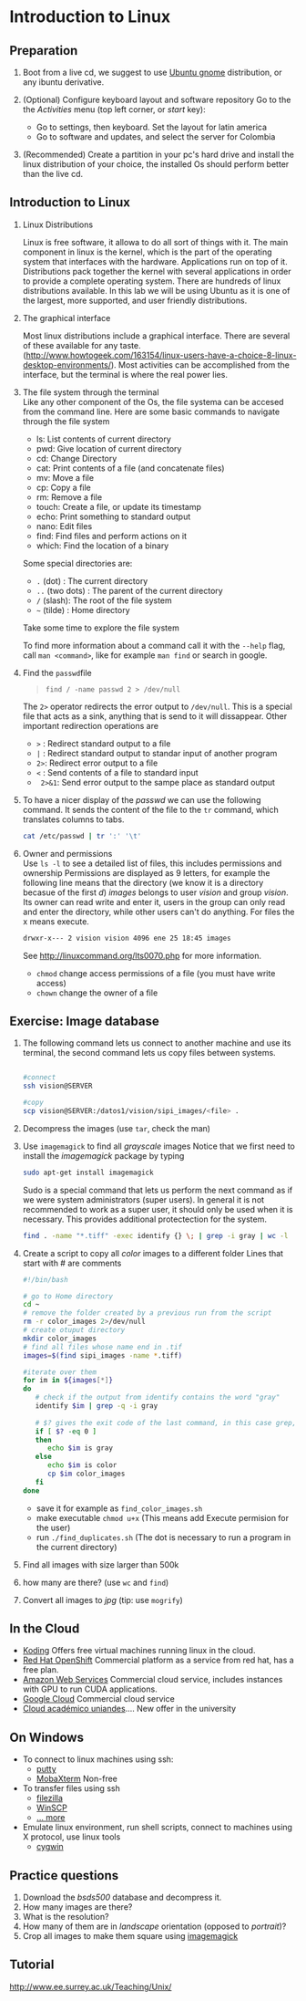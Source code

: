 # Introduction to Linux

## Preparation

1. Boot from a live cd, we suggest to use  [Ubuntu gnome](http://ubuntugnome.org/) distribution, or any ibuntu derivative.

2. (Optional) Configure keyboard layout and software repository
   Go to the the *Activities* menu (top left corner, or *start* key):
      -  Go to settings, then keyboard. Set the layout for latin america
      -  Go to software and updates, and select the server for Colombia
3. (Recommended) Create a partition in your pc's hard drive and install the linux distribution of your choice, the installed Os should perform better than the live cd.

## Introduction to Linux

1. Linux Distributions

   Linux is free software, it allowa to do all sort of things with it. The main component in linux is the kernel, which is the part of the operating system that interfaces with the hardware. Applications run on top of it. 
   Distributions pack together the kernel with several applications in order to provide a complete operating system. There are hundreds of linux distributions available. In
   this lab we will be using Ubuntu as it is one of the largest, more supported, and user friendly distributions.


2. The graphical interface

   Most linux distributions include a graphical interface. There are several of these available for any taste.
   (http://www.howtogeek.com/163154/linux-users-have-a-choice-8-linux-desktop-environments/).
   Most activities can be accomplished from the interface, but the terminal is where the real power lies.


3. The file system through the terminal   
   Like any other component of the Os, the file systema can be accesed from the command line. Here are some basic commands to navigate through the file system

   -  ls: List contents of current directory
   -  pwd: Give location of current directory
   -  cd: Change Directory
   -  cat: Print contents of a file (and concatenate files)
   -  mv: Move a file
   -  cp: Copy a file
   -  rm: Remove a file
   -  touch: Create a file, or update its timestamp
   -  echo: Print something to standard output
   -  nano: Edit files
   -  find: Find files and perform actions on it
   -  which: Find the location of a binary

   Some special directories are:
      - ``.`` (dot) : The current directory
      -  ``..`` (two dots) : The parent of the current directory
      -  ``/`` (slash): The root of the file system
      -  ``~`` (tilde) :  Home directory
      
   Take some time to explore the file system
   
   To find more information about a command call it with the ``--help`` flag, call ``man <command>``, like
   for example ``man find`` or search in google.

2. Find the ```passwd```file
   >  ``find / -name passwd 2 > /dev/null``

   The ``2>`` operator redirects the error output to ``/dev/null``. This is a special file that acts as a sink,
   anything that is send to it will dissappear. Other important redirection operations are
      -  `` > `` : Redirect standard output to a file
      -  `` | `` : Redirect standard output to standar input of another program
      -  `` 2> ``: Redirect error output to a file
      -  `` < `` : Send contents of a file to standard input
      -  `` 2>&1``: Send error output to the sampe place as standard output

3. To have a nicer display of the *passwd* we can use the following command. It sends the content of the 
   file to the ``tr`` command, which translates columns to tabs.

   ```bash
   cat /etc/passwd | tr ':' '\t'
   ```
   
4. Owner and permissions   
   Use ``ls -l`` to see a detailed list of files, this includes permissions and ownership
   Permissions are displayed as 9 letters, for example the following line means that the directory (we know it is a directory becasue of the first *d*) *images*
   belongs to user *vision* and group *vision*. Its owner can read write and enter it, users in the group can only read and enter the directory, while other users can't do anything. For files the x means execute. 
   ```bash
   drwxr-x--- 2 vision vision 4096 ene 25 18:45 images
   ```
   See http://linuxcommand.org/lts0070.php for more information.
   
   -  ``chmod`` change access permissions of a file (you must have write access)
   -  ``chown`` change the owner of a file

## Exercise: Image database

1. The following command lets us connect to another machine and use its terminal,
   the second command lets us copy files between systems.

   ```bash
   
   #connect
   ssh vision@SERVER
   
   #copy 
   scp vision@SERVER:/datos1/vision/sipi_images/<file> .
   ```
   
2.  Decompress the images (use ``tar``, check the man)
3.  Use  ``imagemagick`` to find all *grayscale* images
    Notice that we first need to install the *imagemagick* package by typing

    ```bash
    sudo apt-get install imagemagick
    ```
    
    Sudo is a special command that lets us perform the next command as if we were system administrators
    (super users). In general it is not recommended to work as a super user, it should only be used 
    when it is necessary. This provides additional protectection for the system.
    
    ```bash
    find . -name "*.tiff" -exec identify {} \; | grep -i gray | wc -l
    ```
    
4.  Create a script to copy all *color* images to a different folder
    Lines that start with # are comments
       
      ```bash
      #!/bin/bash
      
      # go to Home directory
      cd ~
      # remove the folder created by a previous run from the script
      rm -r color_images 2>/dev/null
      # create otuput directory
      mkdir color_images
      # find all files whose name end in .tif
      images=$(find sipi_images -name *.tiff)
      
      #iterate over them
      for im in ${images[*]}
      do
         # check if the output from identify contains the word "gray"
         identify $im | grep -q -i gray
         
         # $? gives the exit code of the last command, in this case grep, it will be zero if a coincidense was found
         if [ $? -eq 0 ]
         then
            echo $im is gray
         else
            echo $im is color
            cp $im color_images
         fi
      done
      
      ```
      -  save it for example as ``find_color_images.sh``
      -  make executable ``chmod u+x`` (This means add Execute permision for the user)
      -  run ``./find_duplicates.sh`` (The dot is necessary to run a program in the current directory)
      
5.  Find all images with size larger than 500k
6.  how many are there? (use ``wc`` and ``find``)
   
7. Convert all images to *jpg* (tip: use ``mogrify``)

## In the Cloud

- [Koding](https://koding.com/R/diego0020) Offers free virtual machines running linux in the cloud. 
- [Red Hat OpenShift](https://www.openshift.com/pricing/plan-comparison.html) Commercial platform as a service from red hat, has a free plan.
- [Amazon Web Services](https://aws.amazon.com) Commercial cloud service, includes instances with GPU to run CUDA applications.
- [Google Cloud](cloud.google.com) Commercial cloud service
- [Cloud académico uniandes](https://cloud.uniandes.edu.co/).... New offer in the university

## On Windows

- To connect to linux machines using ssh:
   - [putty](http://www.chiark.greenend.org.uk/~sgtatham/putty/)
   - [MobaXterm](http://mobaxterm.mobatek.net/) Non-free
- To transfer files using ssh
   - [filezilla](https://filezilla-project.org/)
   - [WinSCP](https://winscp.net/eng/docs/free_ssh_client_for_windows)
   - [... more](http://www.thegeekstuff.com/2011/06/windows-sftp-scp-clients/)
- Emulate linux environment, run shell scripts, connect to machines using X protocol, use linux tools
   - [cygwin](https://www.cygwin.com/)

## Practice questions

1. Download the *bsds500* database and decompress it.
2. How many images are there?
3. What is the resolution?
4. How many of them are in *landscape* orientation (opposed to *portrait*)?
5. Crop all images to make them square using [imagemagick](http://www.imagemagick.org/script/index.php)

## Tutorial

http://www.ee.surrey.ac.uk/Teaching/Unix/ 
